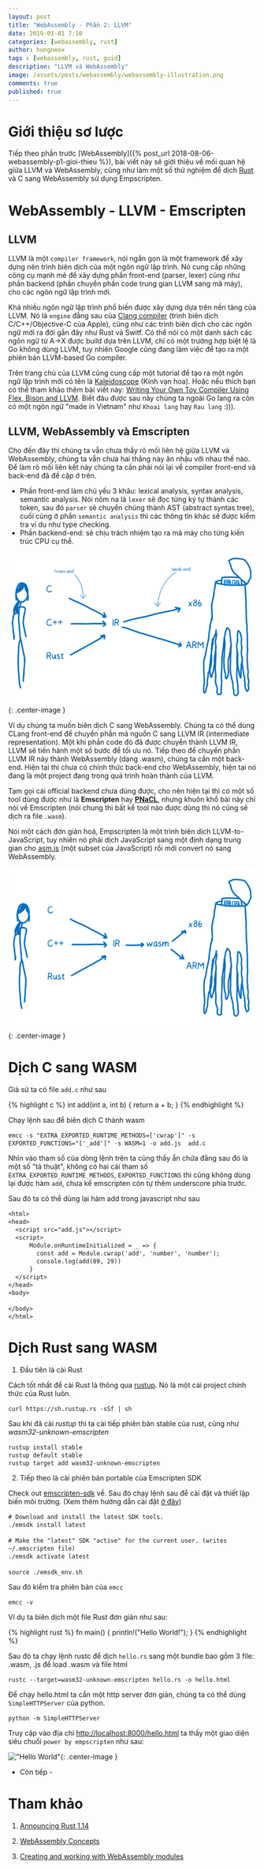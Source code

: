 ```yaml
---
layout: post
title: "WebAssembly - Phần 2: LLVM" 
date: 2019-01-01 7:10
categories: [webassembly, rust]
author: hungneox
tags : [webassembly, rust, guid]
description: "LLVM và WebAssembly"
image: /assets/posts/webassembly/webassembly-illustration.png
comments: true
published: true
---
```

# Giới thiệu sơ lược

Tiếp theo phần trước [WebAssembly]({% post_url 2018-08-06-webassembly-p1-gioi-thieu %}), bài viết này sẽ giới thiệu về mối quan hệ giữa LLVM và WebAssembly, cũng như làm một số thử nghiệm để dịch [Rust](https://blog.rust-lang.org/2016/12/22/Rust-1.14.html) và C sang WebAssembly sử dụng Empscripten.

# WebAssembly - LLVM - Emscripten

## LLVM

LLVM là một `compiler framework`, nói ngắn gọn là một framework để xây dựng nên trình biên dịch của một ngôn ngữ lập trình. Nó cung cấp những công cụ mạnh mẽ để xây dựng phần front-end (parser, lexer) cũng như phần backend (phần chuyển phần code trung gian LLVM sang mã máy), cho các ngôn ngữ lập trình mới.

Khá nhiều ngôn ngữ lập trình phổ biến được xây dựng dựa trên nền tảng của LLVM. Nó là `engine` đằng sau của [Clang compiler](https://clang.llvm.org/get_started.html) (trình biên dịch C/C++/Objective-C của Apple), cũng như các trình biên dịch cho các ngôn ngữ mới ra đời gần đây như Rust và Switf. Có thể nói có một danh sách các ngôn ngữ từ A->X được build dựa trên LLVM, chỉ có một trường hợp biệt lệ là Go không dùng LLVM, tuy nhiên Google cũng đang làm việc để tạo ra một phiên bản LLVM-based Go compiler.

Trên trang chủ của LLVM cũng cung cấp một tutorial để tạo ra một ngôn ngữ lập trình mới có tên là [Kaleidoscope](https://llvm.org/docs/tutorial/index.html) (Kính vạn hoa). Hoặc nếu thích bạn có thể tham khảo thêm bài viết này: [Writing Your Own Toy Compiler Using Flex, Bison and LLVM](https://gnuu.org/2009/09/18/writing-your-own-toy-compiler/). Biết đâu được sau này chúng ta ngoài Go lang ra còn có một ngôn ngữ "made in Vietnam" như `Khoai lang` hay `Rau lang` :))).

## LLVM, WebAssembly và Emscripten

Cho đến đây thì chúng ta vẫn chưa thấy rõ mối liên hệ giữa LLVM và WebAssembly, chúng ta vẫn chưa hai thằng này ăn nhậu với nhau thế nào. Để làm rõ mối liên kết này chúng ta cần phải nói lại về compiler front-end và back-end đã đề cập ở trên.


- Phần front-end làm chủ yếu 3 khâu: lexical analysis, syntax analysis, semantic analysis. Nói nôm na là `lexer` sẽ đọc từng ký tự thành các token, sau đó `parser` sẽ chuyển chúng thành AST (abstract syntas tree), cuối cùng ở phần `semantic analysis` thì các thông tin khác sẽ được kiểm tra ví dụ như type checking.
- Phần backend-end: sẽ chịu trách nhiệm tạo ra mã máy cho từng kiến trúc CPU cụ thể.

!["Compiler structure"](/assets/posts/webassembly/compiler-structure.png){: .center-image }

Ví dụ chúng ta muốn biên dịch C sang WebAssembly. Chúng ta có thể dùng CLang front-end để chuyển phần mã nguồn C sang LLVM IR (intermediate representation). Một khi phần code đó đã được chuyển thành LLVM IR, LLVM sẽ tiến hành một số bước để tối ưu nó. Tiếp theo để chuyển phần LLVM IR này thành WebAssembly (dạng .wasm), chúng ta cần một back-end. Hiện tại thì chưa có chính thức back-end cho WebAssembly, hiện tại nó đang là một project đang trong quá trình hoàn thành của LLVM. 

Tạm gọi cái official backend chưa dùng được, cho nên hiện tại thì có một số tool dùng được như là **Emscripten** hay [**PNaCL**](http://gonacl.com/), nhưng khuôn khổ bài này chỉ nói về Emscripten (nói chung thì bất kể tool nào được dùng thì nó cũng sẽ dịch ra file `.wasm`).

Nói một cách đơn giản hoá, Empscripten là một trình biên dịch LLVM-to-JavaScript, tuy nhiên nó phải dịch JavaScript sang một định dạng trung gian cho [asm.js](https://www.wikiwand.com/en/Asm.js) (một subset của JavaScript) rồi mới convert nó sang WebAssembly.

!["Compiler structure"](/assets/posts/webassembly/llvm-ir-wasm.png){: .center-image }

# Dịch C sang WASM

Giả sử ta có file `add.c` như sau

{% highlight c %}
int add(int a, int b) {
  return a + b;
}
{% endhighlight %}


Chạy lệnh sau để biên dịch C thành wasm

```
emcc -s "EXTRA_EXPORTED_RUNTIME_METHODS=['cwrap']" -s EXPORTED_FUNCTIONS="['_add']" -s WASM=1 -o add.js  add.c
```
Nhìn vào tham số của dòng lệnh trên ta cũng thấy ẩn chứa đằng sau đó là một số "tà thuật", không có hai cái tham số `EXTRA_EXPORTED_RUNTIME_METHODS`, `EXPORTED_FUNCTIONS` thì cũng không dùng lại được hàm `add`, chưa kể emscripten còn tự thêm underscore phía trước.

Sau đó ta có thể dùng lại hàm add trong javascript như sau

```
<html>
<head>
  <script src="add.js"></script>
  <script>
      Module.onRuntimeInitialized = _ => {
        const add = Module.cwrap('add', 'number', 'number');
        console.log(add(89, 29))
      }
  </script>
</head>
<body>

</body>
</html>
````

# Dịch Rust sang WASM

1. Đầu tiên là cài Rust

Cách tốt nhất để cài Rust là thông qua [rustup](https://rustup.rs/). Nó là một cái project chính thức của Rust luôn.

```
curl https://sh.rustup.rs -sSf | sh
```

Sau khi đã cài *rustup* thì ta cài tiếp phiên bản stable của rust, cũng như *wasm32-unknown-emscripten*

```
rustup install stable
rustup default stable
rustup target add wasm32-unknown-emscripten
```

2. Tiếp theo là cài phiên bản portable của Emscripten SDK

Check out [emscripten-sdk](https://github.com/juj/emsdk) về. Sau đó chạy lệnh sau để cài đặt và thiết lập biến môi trường. (Xem thêm hướng dẫn cài đặt [ở đây]((http://kripken.github.io/emscripten-site/docs/getting_started/downloads.html#download-and-install)))

```
# Download and install the latest SDK tools.
./emsdk install latest

# Make the "latest" SDK "active" for the current user. (writes ~/.emscripten file)
./emsdk activate latest

source ./emsdk_env.sh
```

Sau đó kiểm tra phiên bản của `emcc`

```
emcc -v
```

Ví dụ ta biên dịch một file Rust đơn giản như sau:

{% highlight rust %}
fn main() {
    println!("Hello World!");
}
{% endhighlight %}

Sau đó ta chạy lệnh rustc để dịch `hello.rs` sang một bundle bao gồm 3 file: .wasm, .js để load .wasm và file html

```
rustc --target=wasm32-unknown-emscripten hello.rs -o hello.html
```

Để chạy hello.html ta cần một http server đơn giản, chúng ta có thể dùng `SimpleHTTPServer` của python.

```
python -m SimpleHTTPServer
```

Truy cập vào địa chỉ [http://localhost:8000/hello.html](http://localhost:8000/hello.html) ta thấy một giao diện siêu chuối `power by empscripten` như sau:


!["Hello World"](/assets/posts/webassembly/helloworld.jpg){: .center-image }

- Còn tiếp -

# Tham khảo

1. [Announcing Rust 1.14](https://blog.rust-lang.org/2016/12/22/Rust-1.14.html)

2. [WebAssembly Concepts](https://developer.mozilla.org/en-US/docs/WebAssembly/Concepts)

3. [Creating and working with WebAssembly modules](https://hacks.mozilla.org/2017/02/creating-and-working-with-webassembly-modules/)
